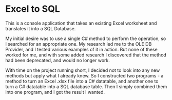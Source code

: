# Excel to SQL
 This is a console application that takes an existing Excel worksheet and translates it into a SQL Database.
 
 My initial desire was to use a single C# method to perform the operation, so I searched for an appropriate one. My research led me to the OLE DB Provider, and I tested various examples of it in action. But none of these worked for me, and with some added research I discovered that the method had been deprecated, and would no longer work.
 
 With time on the project running short, I decided not to look into any new methods but apply what I already knew. So I constructed two programs - a method to turn an Excel .xlsx file into a C# datatable, and another one to turn a C# datatable into a SQL database table. Then I simply combined them into one program, and I got the result I wanted.

